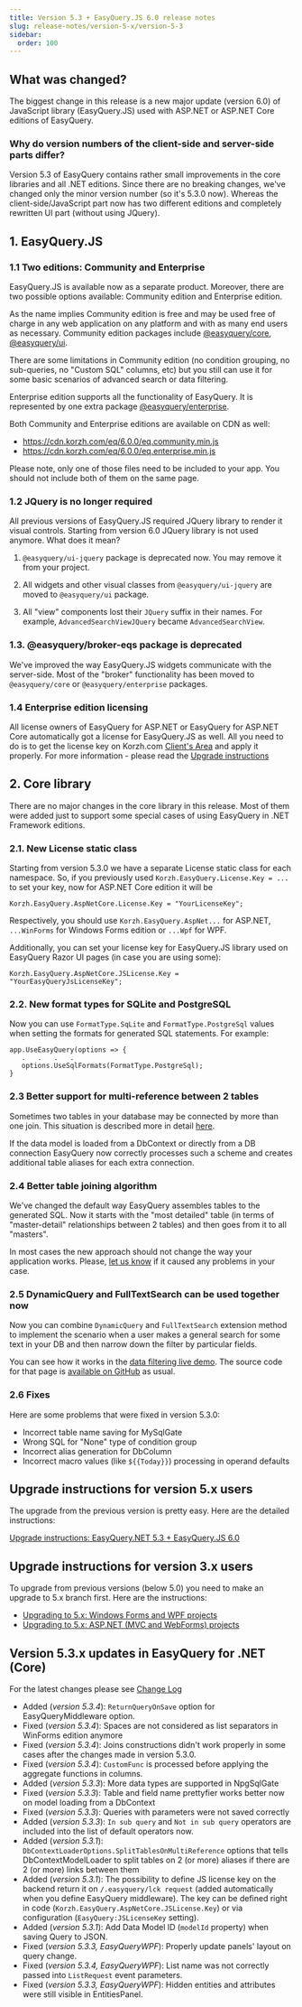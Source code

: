 ```yaml
---
title: Version 5.3 + EasyQuery.JS 6.0 release notes
slug: release-notes/version-5-x/version-5-3
sidebar:
  order: 100
---
```


## What was changed?

The biggest change in this release is a new major update (version 6.0) of JavaScript library (EasyQuery.JS) used with ASP.NET or ASP.NET Core editions of EasyQuery.  

### Why do version numbers of the client-side and server-side parts differ?

Version 5.3 of EasyQuery contains rather small improvements in the core libraries and all .NET editions. Since there are no breaking changes, we've changed only the minor version number (so it's 5.3.0 now). Whereas the client-side/JavaScript part now has two different editions and completely rewritten UI part (without using JQuery).  

## 1. EasyQuery.JS

### 1.1 Two editions: Community and Enterprise 

EasyQuery.JS is available now as a separate product. Moreover, there are two possible options available: Community edition and Enterprise edition. 

As the name implies Community edition is free and may be used free of charge in any web application on any platform and with as many end users as necessary. Community edition packages include [@easyquery/core](https://www.npmjs.com/package/@easyquery/core), [@easyquery/ui](https://www.npmjs.com/package/@easyquery/ui).

There are some limitations in Community edition (no condition grouping, no sub-queries, no "Custom SQL" columns, etc) but you still can use it for some basic scenarios of advanced search or data filtering. 

Enterprise edition supports all the functionality of EasyQuery. It is represented by one extra package [@easyquery/enterprise](https://www.npmjs.com/package/@easyquery/enterprise). 

Both Community and Enterprise editions are available on CDN as well:

* https://cdn.korzh.com/eq/6.0.0/eq.community.min.js
* https://cdn.korzh.com/eq/6.0.0/eq.enterprise.min.js

Please note, only one of those files need to be included to your app. You should not include both of them on the same page. 

### 1.2 JQuery is no longer required

All previous versions of EasyQuery.JS required JQuery library to render it visual controls. Starting from version 6.0 JQuery library is not used anymore. What does it mean?

1. `@easyquery/ui-jquery` package is deprecated now. 
You may remove it from your project. 

2. All widgets and other visual classes from `@easyquery/ui-jquery` are moved to `@easyquery/ui` package. 

3. All "view" components lost their  `JQuery` suffix in their names. For example, `AdvancedSearchViewJQuery` became `AdvancedSearchView`.

### 1.3. @easyquery/broker-eqs package is deprecated

We've improved the way EasyQuery.JS widgets communicate with the server-side. Most of the "broker" functionality has been moved to `@easyquery/core` or `@easyquery/enterprise` packages.

### 1.4 Enterprise edition licensing

All license owners of EasyQuery for ASP.NET or EasyQuery for ASP.NET Core automatically got a license for EasyQuery.JS as well. All you need to do is to get the license key on Korzh.com [Client's Area](https://korzh.com/account) and apply it properly. For more information - please read the [Upgrade instructions](///easyquery/docs/upgrade-instructions/net-5-3-js-6-0)  


## 2. Core library
There are no major changes in the core library in this release. Most of them were added just to support some special cases of using EasyQuery in .NET Framework editions.

### 2.1. New License static class

Starting from version 5.3.0 we have a separate License static class for each namespace. So, if you previously used `Korzh.EasyQuery.License.Key = ...` to set your key, now for ASP.NET Core edition it will be

```
Korzh.EasyQuery.AspNetCore.License.Key = "YourLicenseKey";
```

Respectively, you should use `Korzh.EasyQuery.AspNet...` for ASP.NET, `...WinForms` for Windows Forms edition or `...Wpf` for WPF.

Additionally, you can set your license key for EasyQuery.JS library used on EasyQuery Razor UI pages (in case you are using some):

```
Korzh.EasyQuery.AspNetCore.JSLicense.Key = "YourEasyQueryJsLicenseKey";
```

### 2.2. New format types for SQLite and PostgreSQL

Now you can use `FormatType.SqLite` and `FormatType.PostgreSql` values when setting the formats for generated SQL statements.
For example:

```
app.UseEasyQuery(options => {
   .   .   .   .
   options.UseSqlFormats(FormatType.PostgreSql);
}
```


### 2.3 Better support for multi-reference between 2 tables

Sometimes two tables in your database may be connected by more than one join. This situation is described more in detail [here](///easyquery/docs/data-model-editor/working-with-aliases). 

If the data model is loaded from a DbContext or directly from a DB connection EasyQuery now correctly processes such a scheme and creates additional table aliases for each extra connection.


### 2.4 Better table joining algorithm

We've changed the default way EasyQuery assembles tables to the generated SQL. Now it starts with the "most detailed" table (in terms of "master-detail" relationships between 2 tables) and then goes from it to all "masters". 

In most cases the new approach should not change the way your application works. Please, [let us know](https://korzh.com/support) if it caused any problems in your case.


### 2.5 DynamicQuery and FullTextSearch can be used together now

Now you can combine `DynamicQuery` and `FullTextSearch` extension method to implement the scenario when a user makes a general search for some text in your DB and then narrow down the filter by particular fields. 

You can see how it works in the [data filtering live demo](https://korzh.com/demo/easyquery-asp-net-core-razor/data-filtering). The source code for that page is [available on GitHub](https://github.com/easyquery/AspNetCoreSamples/blob/master/EqAspNetCoreDemo/Controllers/OrderController.cs) as usual.

### 2.6 Fixes

Here are some problems that were fixed in version 5.3.0:

* Incorrect table name saving for MySqlGate
* Wrong SQL for "None" type of condition group
* Incorrect alias generation for DbColumn
* Incorrect macro values (like `${{Today}}`) processing in operand defaults

## Upgrade instructions for version 5.x users

 The upgrade from the previous version is pretty easy. Here are the detailed instructions:
 
 [Upgrade instructions: EasyQuery.NET 5.3 + EasyQuery.JS 6.0](///easyquery/docs/upgrade-instructions/net-5-3-js-6-0)

## Upgrade instructions for version 3.x users

To upgrade from previous versions (below 5.0) you need to make an upgrade to 5.x branch first. Here are the instructions: 

* [Upgrading to 5.x: Windows Forms and WPF projects](///easyquery/docs/upgrade-instructions/net4-editions-from-3-x-to-5-x/winforms-and-wpf)
* [Upgrading to 5.x: ASP.NET (MVC and WebForms) projects](///easyquery/docs/upgrade-instructions/net-framework-3-x-to-5-x-/asp-net-mvc-webforms)


## Version 5.3.x updates in  EasyQuery for .NET (Core)
For the latest changes please see [Change Log](///easyquery/docs/changelog)

* Added (*version 5.3.4*): `ReturnQueryOnSave` option for EasyQueryMiddleware option.
* Fixed (*version 5.3.4*): Spaces are not considered as list separators in WinForms edition anymore
* Fixed (*version 5.3.4*): Joins constructions didn't work properly in some cases after the changes made in version 5.3.0.
* Fixed (*version 5.3.4*): `CustomFunc` is processed before applying the aggregate functions in columns.
* Added (*version 5.3.3*): More data types are supported in NpgSqlGate
* Fixed (*version 5.3.3*): Table and field name prettyfier works better now on model loading from a DbContext
* Fixed (*version 5.3.3*): Queries with parameters were not saved correctly
* Added (*version 5.3.3*): `In sub query` and `Not in sub query` operators are included into the list of default operators now.
* Added (*version 5.3.1*): `DbContextLoaderOptions.SplitTablesOnMultiReference` options that tells DbContextModelLoader to split tables on 2 (or more) aliases if there are 2 (or more) links between them
* Added (*version 5.3.1*): The possibility to define JS license key on the backend return it on `/.easyquery/lck request` (added automatically when you define EasyQuery middleware). The key can be defined right in code (`Korzh.EasyQuery.AspNetCore.JSLicense.Key`) or via configuration (`EasyQuery:JSLicenseKey` setting).
* Added (*version 5.3.1*): Add Data Model ID (`modelId` property) when saving Query to JSON.
* Fixed (*version 5.3.3, EasyQueryWPF*): Properly update panels' layout on query change.
* Fixed (*version 5.3.4, EasyQueryWPF*): List name was not correctly passed into `ListRequest` event parameters.
* Fixed (*version 5.3.3, EasyQueryWPF*): Hidden entities and attributes were still visible in EntitiesPanel.
